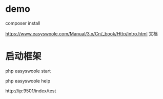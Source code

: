 # demo

composer install

https://www.easyswoole.com/Manual/3.x/Cn/_book/Http/intro.html 文档

# 启动框架
php easyswoole start

php easyswoole help

http://ip:9501/index/test
